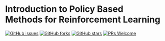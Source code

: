 # Introduction to Policy Based Methods for Reinforcement Learning
[![GitHub issues](https://img.shields.io/github/issues/Develop-Packt/Introduction-to-Policy-Based-Methods-for-Reinforcement-Learning.svg)](https://github.com/Develop-Packt/Introduction-to-Policy-Based-Methods-for-Reinforcement-Learning/issues)
[![GitHub forks](https://img.shields.io/github/forks/Develop-Packt/Introduction-to-Policy-Based-Methods-for-Reinforcement-Learning.svg)](https://github.com/Develop-Packt/Introduction-to-Policy-Based-Methods-for-Reinforcement-Learning/network)
[![GitHub stars](https://img.shields.io/github/stars/Develop-Packt/Introduction-to-Policy-Based-Methods-for-Reinforcement-Learning.svg)](https://github.com/Develop-Packt/Introduction-to-Policy-Based-Methods-for-Reinforcement-Learning/stargazers)
[![PRs Welcome](https://img.shields.io/badge/PRs-welcome-brightgreen.svg)](https://github.com/Develop-Packt/Introduction-to-Policy-Based-Methods-for-Reinforcement-Learning/pulls)
